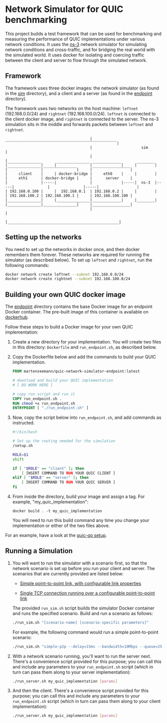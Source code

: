 # Network Simulator for QUIC benchmarking

This project builds a test framework that can be used for benchmarking and
measuring the performance of QUIC implementations under various network
conditions. It uses the [ns-3](https://www.nsnam.org/) network simulator for
simulating network conditions and cross-traffic, and for bridging the real world
with the simulated world. It uses docker for isolating and coercing traffic
between the client and server to flow through the simulated network.

## Framework

The framework uses three docker images: the network simulator (as found in the
[sim](sim) directory), and a client and a server (as found in the
[endpoint](endpoint) directory).

The framework uses two networks on the host machine: `leftnet` (192.168.0.0/24)
and `rightnet` (192.168.100.0/24). `leftnet` is connected to the client docker
image, and `rightnet` is connected to the server. The ns-3 simulation sits in
the middle and forwards packets between `leftnet` and `rightnet`.

```
                                      |‾‾‾‾‾‾‾‾‾‾‾‾‾‾‾‾‾‾‾‾‾‾‾‾‾‾‾‾‾‾‾‾‾‾‾‾‾‾‾‾‾‾‾‾‾‾‾‾‾‾|
                                      |                      sim                         |
                                      |                                                  |      
|‾‾‾‾‾‾‾‾‾‾‾‾‾‾‾|     |‾‾‾‾‾‾‾‾‾‾‾‾‾‾‾|‾‾‾‾‾‾‾‾‾‾‾‾‾|     |‾‾‾‾‾‾‾‾|     |‾‾‾‾‾‾‾‾‾‾‾‾‾‾‾|‾‾‾‾‾‾‾‾‾‾‾‾‾‾‾|     |‾‾‾‾‾‾‾‾‾‾‾‾‾‾‾‾‾|
|     client    |     | docker-bridge |     eth0    |     |        |     |     eth1      | docker-bridge |     |      server     |
|               |-----|               |             |-----|  ns-3  |-----|               |               |-----|                 |
| 192.168.0.100 |     |  192.168.0.1  | 192.168.0.2 |     |        |     | 192.168.100.2 | 192.168.100.1 |     | 192.168.100.100 |
|_______________|     |_______________|_____________|     |________|     |_______________|_______________|     |_________________|
                                      |                                                  |
                                      |__________________________________________________|
```

## Setting up the networks

You need to set up the networks in docker once, and then docker remembers them
forever.  These networks are required for running the simulator (as described
below). To set up `leftnet` and `rightnet`, run the following commands:

```bash
docker network create leftnet --subnet 192.168.0.0/24
docker network create rightnet --subnet 192.168.100.0/24
```

## Building your own QUIC docker image

The [endpoint](endpoint) directory contains the base Docker image for an
endpoint Docker container.  The pre-built image of this container is available
on
[dockerhub](https://hub.docker.com/r/martenseemann/quic-network-simulator-endpoint).

Follow these steps to build a Docker image for your own QUIC implementation:

1. Create a new directory for your implementation. You will create two files in
   this directory: `Dockerfile` and `run_endpoint.sh`, as described below.

1.  Copy the Dockerfile below and add the commands to build your QUIC
    implementation.

    ```dockerfile
    FROM martenseemann/quic-network-simulator-endpoint:latest

    # download and build your QUIC implementation
    # [ DO WORK HERE ]

    # copy run script and run it
    COPY run_endpoint.sh .
    RUN chmod +x run_endpoint.sh
    ENTRYPOINT [ "./run_endpoint.sh" ]
    ```

1. Now, copy the script below into `run_endpoint.sh`, and add commands as instructed.

    ```bash
    #!/bin/bash
    
    # Set up the routing needed for the simulation
    /setup.sh

    ROLE=$1
    shift

    if [ "$ROLE" == "client" ]; then
        [ INSERT COMMAND TO RUN YOUR QUIC CLIENT ]
    elif [ "$ROLE" == "server" ]; then
        [ INSERT COMMAND TO RUN YOUR QUIC SERVER ]
    fi
    ```

1. From inside the directory, build your image and assign a tag. For example,
   "my_quic_implementation":

   ```
   docker build . -t my_quic_implementation
   ```

   You will need to run this build command any time you change your
   implementation or either of the two files above.

For an example, have a look at the [quic-go
setup](https://github.com/marten-seemann/quic-go-docker).


## Running a Simulation

1. You will want to run the simulator with a scenario first, so that the network
   scenario is set up before you run your client and server. The scenarios that
   are currently provided are listed below:
   
   * [Simple point-to-point link, with configurable link properties](sim/scenarios/simple-p2p)

   * [Single TCP connection running over a configurable point-to-point link](sim/scenarios/tcp-cross-traffic)


    The provided `run_sim.sh` script builds the simulator Docker container and runs
    the specified scenario. Build and run a scenario as follows:

    ```bash
    ./run_sim.sh "[scenario-name] [scenario-specific parameters]"
    ```

    For example, the following command would run a simple point-to-point scenario:
    ```bash
    ./run_sim.sh "simple-p2p --delay=15ms --bandwidth=10Mbps --queue=25"
    ```

1. With a network scenario running, you'll want to run the server next. There's
   a convenience script provided for this purpose; you can call this and include
   any parameters to your `run_endpoint.sh` script (which in turn can pass them
   along to your server implementation):

   ```bash
   ./run_server.sh my_quic_implementation [params]
   ```

1. And then the client.  There's a convenience script provided for this purpose;
   you can call this and include any parameters to your `run_endpoint.sh` script
   (which in turn can pass them along to your client implementation):

   ```bash
   ./run_server.sh my_quic_implementation [params]
   ```

